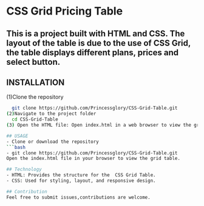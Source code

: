 # CSS Grid Pricing Table

## This is a project built with HTML and CSS. The layout of the table is due to the use of CSS Grid, the table displays different plans, prices and select button.
 
## INSTALLATION

(1)Clone the repository
  ```bash
	git clone https://github.com/Princessglory/CSS-Grid-Table.git
(2)Navigate to the project folder
	cd CSS-Grid-Table
(3) Open the HTML file: Open index.html in a web browser to view the grid table.

## USAGE
- Clone or download the repository
```bash
- git clone https://github.com/Princessglory/CSS-Grid-Table.git
Open the index.html file in your browser to view the grid table.

## Technology
 - HTML: Provides the structure for the  CSS Grid Table.
 - CSS: Used for styling, layout, and responsive design.

## Contribution
 Feel free to submit issues,contributions are welcome.
